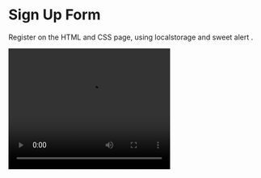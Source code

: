# Sign Up Form

Register on the HTML and CSS page, using localstorage and sweet alert .<br />

<video width="320" height="240" controls>
  <source src="Login-video.mp4" type="video/mp4">
</video>

